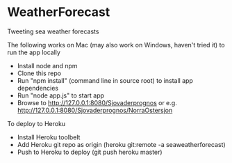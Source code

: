 WeatherForecast
===============

Tweeting sea weather forecasts

The following works on Mac (may also work on Windows, haven't tried it) to run the app locally
- Install node and npm
- Clone this repo
- Run "npm install" (command line in source root) to install app dependencies
- Run "node app.js" to start app
- Browse to http://127.0.0.1:8080/Sjovaderprognos or e.g. http://127.0.0.1:8080/Sjovaderprognos/NorraOstersjon

To deploy to Heroku
- Install Heroku toolbelt
- Add Heroku git repo as origin (heroku git:remote -a seaweatherforecast)
- Push to Heroku to deploy (git push heroku master)
